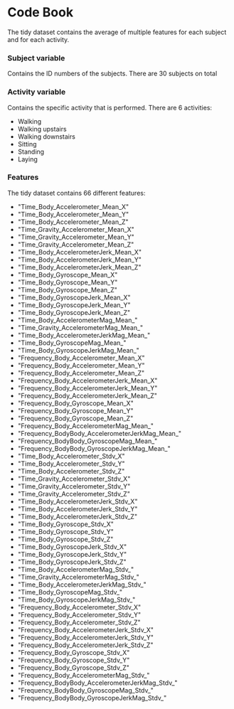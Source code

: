 # Code Book
The tidy dataset contains the average of multiple features for each subject and for each activity. 

### Subject variable
Contains the ID numbers of the subjects. There are 30 subjects on total

### Activity variable
Contains the specific activity that is performed. There are 6 activities:
* Walking
* Walking upstairs
* Walking downstairs
* Sitting
* Standing
* Laying

### Features
The tidy dataset contains 66 different features:
* "Time_Body_Accelerometer_Mean_X" 
* "Time_Body_Accelerometer_Mean_Y" 
* "Time_Body_Accelerometer_Mean_Z" 
* "Time_Gravity_Accelerometer_Mean_X" 
* "Time_Gravity_Accelerometer_Mean_Y" 
* "Time_Gravity_Accelerometer_Mean_Z" 
* "Time_Body_AccelerometerJerk_Mean_X" 
* "Time_Body_AccelerometerJerk_Mean_Y" 
* "Time_Body_AccelerometerJerk_Mean_Z" 
* "Time_Body_Gyroscope_Mean_X" 
* "Time_Body_Gyroscope_Mean_Y" 
* "Time_Body_Gyroscope_Mean_Z" 
* "Time_Body_GyroscopeJerk_Mean_X" 
* "Time_Body_GyroscopeJerk_Mean_Y" 
* "Time_Body_GyroscopeJerk_Mean_Z" 
* "Time_Body_AccelerometerMag_Mean_" 
* "Time_Gravity_AccelerometerMag_Mean_" 
* "Time_Body_AccelerometerJerkMag_Mean_" 
* "Time_Body_GyroscopeMag_Mean_" 
* "Time_Body_GyroscopeJerkMag_Mean_" 
* "Frequency_Body_Accelerometer_Mean_X" 
* "Frequency_Body_Accelerometer_Mean_Y" 
* "Frequency_Body_Accelerometer_Mean_Z" 
* "Frequency_Body_AccelerometerJerk_Mean_X" 
* "Frequency_Body_AccelerometerJerk_Mean_Y" 
* "Frequency_Body_AccelerometerJerk_Mean_Z" 
* "Frequency_Body_Gyroscope_Mean_X" 
* "Frequency_Body_Gyroscope_Mean_Y" 
* "Frequency_Body_Gyroscope_Mean_Z" 
* "Frequency_Body_AccelerometerMag_Mean_" 
* "Frequency_BodyBody_AccelerometerJerkMag_Mean_" 
* "Frequency_BodyBody_GyroscopeMag_Mean_" 
* "Frequency_BodyBody_GyroscopeJerkMag_Mean_" 
* "Time_Body_Accelerometer_Stdv_X" 
* "Time_Body_Accelerometer_Stdv_Y" 
* "Time_Body_Accelerometer_Stdv_Z" 
* "Time_Gravity_Accelerometer_Stdv_X" 
* "Time_Gravity_Accelerometer_Stdv_Y" 
* "Time_Gravity_Accelerometer_Stdv_Z" 
* "Time_Body_AccelerometerJerk_Stdv_X" 
* "Time_Body_AccelerometerJerk_Stdv_Y" 
* "Time_Body_AccelerometerJerk_Stdv_Z" 
* "Time_Body_Gyroscope_Stdv_X" 
* "Time_Body_Gyroscope_Stdv_Y" 
* "Time_Body_Gyroscope_Stdv_Z" 
* "Time_Body_GyroscopeJerk_Stdv_X" 
* "Time_Body_GyroscopeJerk_Stdv_Y" 
* "Time_Body_GyroscopeJerk_Stdv_Z" 
* "Time_Body_AccelerometerMag_Stdv_" 
* "Time_Gravity_AccelerometerMag_Stdv_" 
* "Time_Body_AccelerometerJerkMag_Stdv_" 
* "Time_Body_GyroscopeMag_Stdv_" 
* "Time_Body_GyroscopeJerkMag_Stdv_" 
* "Frequency_Body_Accelerometer_Stdv_X" 
* "Frequency_Body_Accelerometer_Stdv_Y" 
* "Frequency_Body_Accelerometer_Stdv_Z" 
* "Frequency_Body_AccelerometerJerk_Stdv_X" 
* "Frequency_Body_AccelerometerJerk_Stdv_Y" 
* "Frequency_Body_AccelerometerJerk_Stdv_Z" 
* "Frequency_Body_Gyroscope_Stdv_X" 
* "Frequency_Body_Gyroscope_Stdv_Y" 
* "Frequency_Body_Gyroscope_Stdv_Z" 
* "Frequency_Body_AccelerometerMag_Stdv_" 
* "Frequency_BodyBody_AccelerometerJerkMag_Stdv_" 
* "Frequency_BodyBody_GyroscopeMag_Stdv_" 
* "Frequency_BodyBody_GyroscopeJerkMag_Stdv_"
